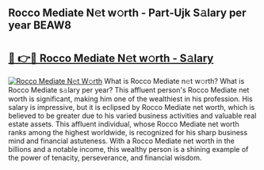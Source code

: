 ## Rocco Mediate N𝚎t w𝚘rth - Part-Ujk S𝚊lary per year BEAW8

# <h2><a href="http://gc1wwz.nevu.top/?p=Rocco+Mediate">🔗 👉🔴 Rocco Mediate N𝚎t w𝚘rth - S𝚊lary</a></h2>

[![Rocco Mediate N𝚎t W𝚘rth](https://i.imgur.com/Oavwk0R.jpeg)](http://gc1wwz.nevu.top/?p=Rocco+Mediate)
What is Rocco Mediate n𝚎t w𝚘rth? What is Rocco Mediate s𝚊lary per year?
This affluent person's Rocco Mediate net worth is significant, making him one of the wealthiest in his profession. His salary is impressive, but it is eclipsed by Rocco Mediate net worth, which is believed to be greater due to his varied business activities and valuable real estate assets. This affluent individual, whose Rocco Mediate net worth ranks among the highest worldwide, is recognized for his sharp business mind and financial astuteness. With a Rocco Mediate net worth in the billions and a notable income, this wealthy person is a shining example of the power of tenacity, perseverance, and financial wisdom.
